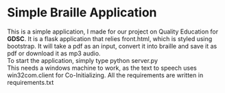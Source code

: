 # Simple Braille Application<br/>
This is a simple application, I made for our project on Quality Education for **GDSC**. It is a flask application that relies front.html, which is styled using bootstrap. It will take a pdf as an input, convert it into braille and save it as pdf or download it as mp3 audio.<br>To start the application, simply type python server.py<br />This needs a windows machine to work, as the text to speech uses win32com.client for Co-Initializing. All the requirements are written in requirements.txt 
